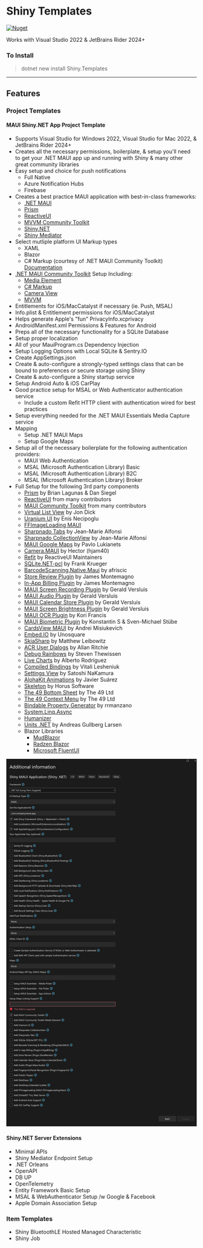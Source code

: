 # Shiny Templates

[![Nuget](https://img.shields.io/nuget/v/shiny.templates?style=for-the-badge)](https://www.nuget.org/packages/Shiny.Templates/)


Works with Visual Studio 2022 & JetBrains Rider 2024+

### To Install
> dotnet new install Shiny.Templates

---

## Features

### Project Templates

#### MAUI Shiny.NET App Project Template

* Supports Visual Studio for Windows 2022, Visual Studio for Mac 2022, & JetBrains Rider 2024+
* Creates all the necessary permissions, boilerplate, & setup you'll need to get your .NET MAUI app up and running with Shiny & many other great community libraries
* Easy setup and choice for push notifications
	* Full Native
	* Azure Notification Hubs
	* Firebase
* Creates a best practice MAUI application with best-in-class frameworks:
    * [.NET MAUI](https://learn.microsoft.com/en-us/dotnet/maui/what-is-maui)
	* [Prism](https://prismlibrary.com/)
	* [ReactiveUI](https://reactiveui.net/)
	* [MVVM Community Toolkit](https://learn.microsoft.com/en-us/dotnet/communitytoolkit/mvvm)
	* [Shiny.NET](https://shinylib.net)
	* [Shiny Mediator](https://github.com/shinyorg/mediator)
* Select mutliple platform UI Markup types
	* XAML
	* Blazor
	* C# Markup (courtesy of .NET MAUI Community Toolkit) [Documentation](https://learn.microsoft.com/en-us/dotnet/communitytoolkit/maui/markup/markup)
* [.NET MAUI Community Toolkit](https://learn.microsoft.com/en-us/dotnet/communitytoolkit/maui/) Setup Including:
	* [Media Element](https://learn.microsoft.com/en-us/dotnet/communitytoolkit/maui/)
	* [C# Markup](https://learn.microsoft.com/en-us/dotnet/communitytoolkit/maui/markup/markup)
	* [Camera View](https://learn.microsoft.com/en-us/dotnet/communitytoolkit/maui/views/camera-view)
	* [MVVM](https://learn.microsoft.com/en-us/dotnet/communitytoolkit/mvvm)
* Entitlements for iOS/MacCatalyst if necessary (ie. Push, MSAL)
* Info.plist & Entitlement permissions for iOS/MacCatalyst
* Helps generate Apple's "fun" PrivacyInfo.xcprivacy
* AndroidManifest.xml Permissions & Features for Android
* Preps all of the necessary functionality for a SQLite Database
* Setup proper localization	
* All of your MauiProgram.cs Dependency Injection
* Setup Logging Options with Local SQLite & Sentry.IO
* Create AppSettings.json
* Create & auto-configure a strongly-typed settings class that can be bound to preferences or secure storage using Shiny
* Create & auto-configure a Shiny startup service
* Setup Android Auto & iOS CarPlay
* Good practice setup for MSAL or Web Authenticator authentication service
	* Include a custom Refit HTTP client with authentication wired for best practices
* Setup everything needed for the .NET MAUI Essentials Media Capture service
* Mapping
	* Setup .NET MAUI Maps
	* Setup Google Maps
* Setup all of the necessary boilerplate for the following authentication providers:
	* MAUI Web Authentication
	* MSAL (Microsoft Authentication Library) Basic
	* MSAL (Microsoft Authentication Library) B2C
	* MSAL (Microsoft Authentication Library) Broker
* Full Setup for the following 3rd party components
	* [Prism](https://prismlibrary.com) by Brian Lagunas & Dan Siegel
	* [ReactiveUI](https://reactiveui.net) from many contributors
	* [MAUI Community Toolkit](https://github.com/CommunityToolkit/Maui) from many contributors
	* [Virtual List View](https://github.com/Redth/Maui.VirtualListView) by Jon Dick
	* [Uranium UI](https://github.com/enisn/UraniumUI) by Enis Necipoglu
	* [FFImageLoading MAUI](https://github.com/microspaze/FFImageLoading.Maui) 
	* [Sharpnado Tabs](https://github.com/roubachof/Sharpnado.Tabs) by Jean-Marie Alfonsi
	* [Sharpnado CollectionView](https://github.com/roubachof/Sharpnado.CollectionView) by Jean-Marie Alfonsi
	* [MAUI Google Maps](https://github.com/themronion/Maui.GoogleMaps/tree/maui) by Pavlo Lukianets
	* [Camera.MAUI](https://github.com/hjam40/Camera.MAUI) by Hector (hjam40)
	* [Refit](https://github.com/reactiveui/refit) by ReactiveUI Maintainers
	* [SQLite.NET-pcl](https://github.com/praeclarum/sqlite-net) by Frank Krueger
	* [BarcodeScanning.Native.Maui](https://github.com/afriscic/BarcodeScanning.Native.Maui) by afriscic
	* [Store Review Plugin](https://github.com/jamesmontemagno/StoreReviewPlugin) by James Montemagno
	* [In-App Billing Plugin](https://github.com/jamesmontemagno/InAppBillingPlugin) by James Montemagno
	* [MAUI Screen Recording Plugin](https://github.com/jfversluis/Plugin.Maui.ScreenRecording) by Gerald Versluis
	* [MAUI Audio Plugin](https://github.com/jfversluis/Plugin.Maui.Audio) by Gerald Versluis
	* [MAUI Calendar Store Plugin](https://github.com/jfversluis/Plugin.Maui.CalendarStore) by Gerald Versluis
	* [MAUI Screen Brightness Plugin](https://github.com/jfversluis/Plugin.Maui.ScreenBrightness) by Gerald Versluis
	* [MAUI OCR Plugin](https://github.com/kfrancis/ocr) by Kori Francis
	* [MAUI Biometric Plugin](https://github.com/oscoreio/Maui.Biometric) by Konstantin S & Sven-Michael Stübe
	* [CardsView MAUI](https://github.com/AndreiMisiukevich/CardView.MAUI) by Andrei Misiukevich
	* [Embed.IO](https://unosquare.github.io/embedio/) by Unosquare
	* [SkiaSharp](https://github.com/mono/SkiaSharp) by Matthew Leibowitz
	* [ACR User Dialogs](https://github.com/aritchie/userdialogs) by Allan Ritchie
	* [Debug Rainbows](https://github.com/sthewissen/Plugin.Maui.DebugRainbows) by Steven Thewissen
	* [Live Charts](https://livecharts.dev/) by Alberto Rodríguez
	* [Compiled Bindings](https://github.com/levitali/CompiledBindings) by Vitali Lesheniuk
	* [Settings View](https://github.com/muak/AiForms.Maui.SettingsView) by Satoshi NaKamura
	* [AlohaKit Animations](https://github.com/jsuarezruiz/AlohaKit.Animations) by Javier Suárez
	* [Skeleton](https://github.com/HorusSoftwareUY/Xamarin.Forms.Skeleton) by Horus Software
	* [The 49 Bottom Sheet](https://github.com/the49ltd/The49.Maui.BottomSheet) by The 49 Ltd
	* [The 49 Context Menu](hhttps://github.com/the49ltd/The49.Maui.ContextMenu) by The 49 Ltd
	* [Bindable Property Generator](https://github.com/rrmanzano/maui-bindableproperty-generator) by rrmanzano
	* [System.Linq.Async](https://github.com/dotnet/reactive)
	* [Humanizer](https://github.com/Humanizr/Humanizer)
	* [Units .NET](https://github.com/angularsen/UnitsNet) by Andreas Gullberg Larsen
	* Blazor Libraries
		* [MudBlazor](https://mudblazor.com)
		* [Radzen Blazor](https://blazor.radzen.com/)
		* [Microsoft FluentUI](https://github.com/microsoft/fluentui-blazor)

<img src="vs4win.png" />


#### Shiny.NET Server Extensions

* Minimal APIs
* Shiny Mediator Endpoint Setup
* .NET Orleans
* OpenAPI
* DB UP
* OpenTelemetry
* Entity Framework Basic Setup
* MSAL & WebAuthenticator Setup /w Google & Facebook
* Apple Domain Association Setup


### Item Templates
* Shiny BluetoothLE Hosted Managed Characteristic
* Shiny Job

